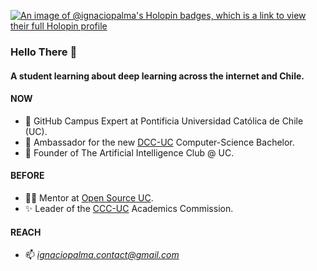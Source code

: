 [![An image of @ignaciopalma's Holopin badges, which is a link to view their full Holopin profile](https://holopin.me/ignaciopalma)](https://holopin.io/@ignaciopalma)
### Hello There 👋

#### A student learning about deep learning across the internet and Chile.

#### NOW
- 🚩 GitHub Campus Expert at Pontificia Universidad Católica de Chile (UC).
- 🏢 Ambassador for the new [DCC-UC](https://www.instagram.com/dccuc/) Computer-Science Bachelor.
- 🧠 Founder of The Artificial Intelligence Club @ UC.

#### BEFORE
- 👨‍💻 Mentor at [Open Source UC](https://github.com/open-source-uc).
- ✨ Leader of the [CCC-UC](https://www.instagram.com/ccc.ing.uc/) Academics Commission.

#### REACH
- 📫 *ignaciopalma.contact@gmail.com*

